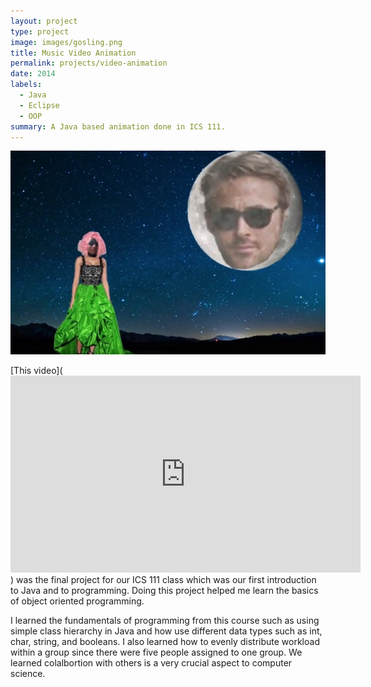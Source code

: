 ```yaml
---
layout: project
type: project
image: images/gosling.png
title: Music Video Animation
permalink: projects/video-animation
date: 2014
labels:
  - Java
  - Eclipse
  - OOP
summary: A Java based animation done in ICS 111.
---
```


<img class="ui medium right floated rounded image" src="../images/gosling2.png">

[This video](<iframe width="560" height="315" src="https://www.youtube.com/embed/kyawH1BredQ" frameborder="0" allowfullscreen></iframe>) was the final project for our ICS 111 class which was our first introduction to Java and to programming. Doing this project helped me learn the basics of object oriented programming.

I learned the fundamentals of programming from this course such as using simple class hierarchy in Java and how use different data types such as int, char, string, and booleans. I also learned how to evenly distribute workload within a group since there were five people assigned to one group. We learned colalbortion with others is a very crucial aspect to computer science.
